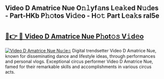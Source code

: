 ## Video D Amatrice Nue O𝚗𝚕yf𝚊ns L𝚎a𝚔ed N𝚞𝚍es - Part-HKb P𝚑𝚘tos Vi𝚍𝚎o - H𝚘𝚝 Part L𝚎a𝚔s ral5e

# <h2><a href="http://kf61ifr.oniu.top/?m=Video+D+Amatrice+Nue">🔗👉 🔴 Video D Amatrice Nue P𝚑ot𝚘𝚜 V𝚒d𝚎o</a></h2>

[![Video D Amatrice Nue Nu𝚍e𝚜](https://i.imgur.com/0qMVB7G.gif)](http://kf61ifr.oniu.top/?m=Video+D+Amatrice+Nue)
Digital trendsetter Video D Amatrice Nue, known for disseminating dance and lifestyle ideas, through performances and personal vlogs. Exceptional circus performer Video D Amatrice Nue, famed for their remarkable skills and accomplishments in various circus acts.  
